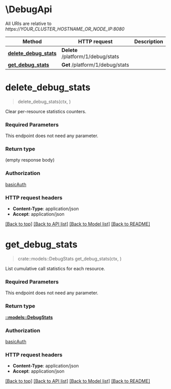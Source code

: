 # \DebugApi

All URIs are relative to *https://YOUR_CLUSTER_HOSTNAME_OR_NODE_IP:8080*

Method | HTTP request | Description
------------- | ------------- | -------------
[**delete_debug_stats**](DebugApi.md#delete_debug_stats) | **Delete** /platform/1/debug/stats | 
[**get_debug_stats**](DebugApi.md#get_debug_stats) | **Get** /platform/1/debug/stats | 


# **delete_debug_stats**
> delete_debug_stats(ctx, )


Clear per-resource statistics counters.

### Required Parameters
This endpoint does not need any parameter.

### Return type

 (empty response body)

### Authorization

[basicAuth](../README.md#basicAuth)

### HTTP request headers

 - **Content-Type**: application/json
 - **Accept**: application/json

[[Back to top]](#) [[Back to API list]](../README.md#documentation-for-api-endpoints) [[Back to Model list]](../README.md#documentation-for-models) [[Back to README]](../README.md)

# **get_debug_stats**
>crate::models::DebugStats get_debug_stats(ctx, )


List cumulative call statistics for each resource.

### Required Parameters
This endpoint does not need any parameter.

### Return type

[**::models::DebugStats**](DebugStats.md)

### Authorization

[basicAuth](../README.md#basicAuth)

### HTTP request headers

 - **Content-Type**: application/json
 - **Accept**: application/json

[[Back to top]](#) [[Back to API list]](../README.md#documentation-for-api-endpoints) [[Back to Model list]](../README.md#documentation-for-models) [[Back to README]](../README.md)

